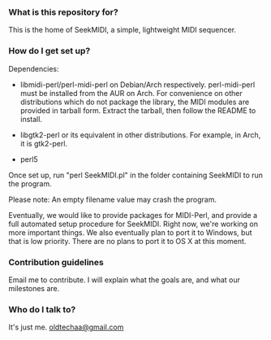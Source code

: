 ### What is this repository for? ###

This is the home of SeekMIDI, a simple, lightweight MIDI sequencer.

### How do I get set up? ###

Dependencies:

 * libmidi-perl/perl-midi-perl on Debian/Arch respectively. perl-midi-perl must be installed from the AUR on Arch. For convenience on other distributions which do not package the library, the MIDI modules are provided in tarball form. Extract the tarball, then follow the README to install.

 * libgtk2-perl or its equivalent in other distributions. For example, in Arch, it is gtk2-perl.

 * perl5

Once set up, run "perl SeekMIDI.pl" in the folder containing SeekMIDI to run the program.

Please note: An empty filename value may crash the program.

Eventually, we would like to provide packages for MIDI-Perl, and provide a full automated setup procedure for SeekMIDI. Right now, we're working on more important things. We also eventually plan to port it to Windows, but that is low priority. There are no plans to port it to OS X at this moment.

### Contribution guidelines ###

Email me to contribute. I will explain what the goals are, and what our milestones are.

### Who do I talk to? ###

It's just me. [oldtechaa@gmail.com](mailto:oldtechaa@gmail.com)
